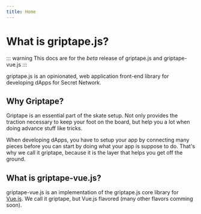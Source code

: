 ```yaml
---
title: Home
---
```


# What is griptape.js?

::: warning
This docs are for the *beta* release of griptape.js and griptape-vue.js
:::

griptape.js is an opinionated, web application front-end library for developing dApps for Secret Network.

## Why Griptape?

Griptape is an essential part of the skate setup. Not only provides the traction necessary to keep your foot on the
board, but help you a lot when doing advance stuff like tricks.

When developing dApps, you have to setup your app by connecting many pieces before you can start by doing what your app
is suppose to do. That's why we  call it griptape, because it is the layer that helps you get off the ground.

## What is griptape-vue.js?

griptape-vue.js is an implementation of the griptape.js core library for [Vue.js](https://v3.vuejs.org/). We call it
griptape, but Vue.js flavored (many other flavors comming soon).
